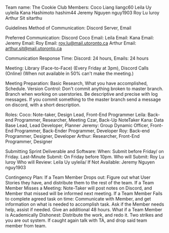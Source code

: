 Team name: The Cookie Club
Members:
Coco Liang liangc60
Leila Uy uyleila
Kana Hashimoto hashim44
Jeremy Nguyen nguy1903
Roy Lu luroy
Arthur Sit sitarthu

Guidelines
Method of Communication: Discord Server, Email

Preferred Communication: Discord
Coco Email: 
Leila Email:
Kana Email:
Jeremy Email:
Roy Email: roy.lu@mail.utoronto.ca
Arthur Email: arthur.sit@mail.utoronto.ca

Communication Response Time: Discord: 24 hours, Emails: 24 hours

Meeting: Library (Face-to-Face) (Every Friday at 3pm), Discord Calls (Online) (When not available in 50% can't make the meeting.)

Meeting Preparation: Basic Research, What you have accomplished, Schedule.
Version Control: Don't commit anything broken to master branch. Branch when working on userstories. Be descriptive and precise with log messages. If you commit something to the master branch send a message on discord, with a short description.  

Roles:
Coco: Note-taker, Design Lead, Front-End Programmer
Leila: Back-end Programmer, Researcher, Meeting Czar, Back-Up NoteTaker
Kana: Data Base Lead, Lead Developer, Planner
Jeremy: Group Dynamic Officer, Front-End Programmer, Back-Ender Programmer, Developer
Roy: Back-end Programmer, Designer, Developer
Arthur: Researcher, Front-End Programmer, Designer

Submitting Sprint Deliverable and Software: 
When: Submit before Friday/ on Friday. Last-Minute Submit: On Friday before 10pm. 
Who will Submit: Roy Lu luroy
Who will Review: Leila Uy uyleila/ If Not Available: Jeremy Nguyen nguy1903

Contingency Plan:
If a Team Member Drops out: Figure out what User Stories they have, and distribute them to the rest of the team. 
If a Team Member Misses a Meeting: Note-Taker will post notes on Discord, and Member that missed will be informed next meeting.
If a Team Member Fails to complete agreed task on time: Communicate with Member, and get information on what is needed to accomplish task. Ask if the Member needs help, assist if needed. Give an additional 48 hours.
What if a Team Member is Academically Dishonest: Distribute the work, and redo it. Two strikes and you are out system. If caught again talk with TA, and drop said team member from team.